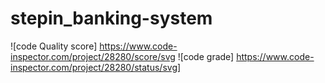 # stepin_banking-system
![code Quality score] https://www.code-inspector.com/project/28280/score/svg
![code grade] https://www.code-inspector.com/project/28280/status/svg]
